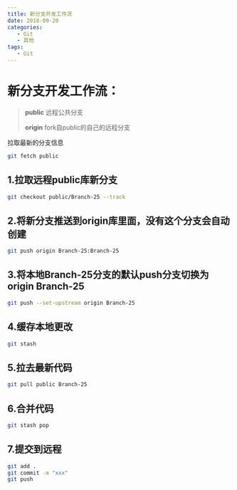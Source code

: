 ```yaml
---
title: 新分支开发工作流
date: 2018-09-20
categories:
   - Git
   - 其他
tags:
   - Git
---
```


# 新分支开发工作流：

> **public** 远程公共分支
>
> **origin** fork自public的自己的远程分支
>
>
拉取最新的分支信息
```bash
git fetch public
```
## 1.拉取远程public库新分支

```bash
git checkout public/Branch-25 --track
```

## 2.将新分支推送到origin库里面，没有这个分支会自动创建

```bash
git push origin Branch-25:Branch-25
```

## 3.将本地Branch-25分支的默认push分支切换为origin Branch-25

```bash
git push --set-upstream origin Branch-25
```

## 4.缓存本地更改

```bash
git stash
```
## 5.拉去最新代码

```bash
git pull public Branch-25
```

## 6.合并代码

```bash
git stash pop
```

## 7.提交到远程

```bash
git add .
git commit -m "xxx"
git push
```
